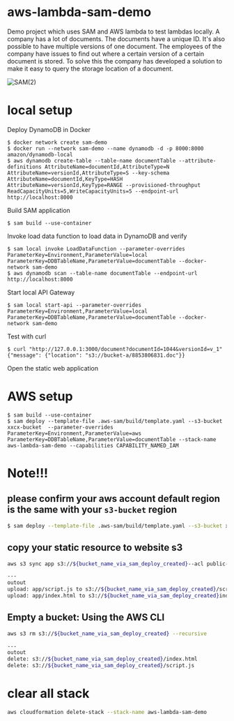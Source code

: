 # aws-lambda-sam-demo
Demo project which uses SAM and AWS lambda to test lambdas locally.
A company has a lot of documents. The documents have a unique ID. It's also possible to have multiple versions of one document. The employees of the company have issues to find out where a certain version of a certain document is stored. To solve this the company has developed a solution to make it easy to query the storage location of a document.

![SAM(2)](https://user-images.githubusercontent.com/14105387/76995481-36729300-6950-11ea-81a8-a33d8a91b6a0.png)

# local setup

Deploy DynamoDB in Docker
```
$ docker network create sam-demo
$ docker run --network sam-demo --name dynamodb -d -p 8000:8000 amazon/dynamodb-local
$ aws dynamodb create-table --table-name documentTable --attribute-definitions AttributeName=documentId,AttributeType=N AttributeName=versionId,AttributeType=S --key-schema AttributeName=documentId,KeyType=HASH AttributeName=versionId,KeyType=RANGE --provisioned-throughput ReadCapacityUnits=5,WriteCapacityUnits=5 --endpoint-url http://localhost:8000
```

Build SAM application
```
$ sam build --use-container
```

Invoke load data function to load data in DynamoDB and verify
```
$ sam local invoke LoadDataFunction --parameter-overrides ParameterKey=Environment,ParameterValue=local ParameterKey=DDBTableName,ParameterValue=documentTable --docker-network sam-demo
$ aws dynamodb scan --table-name documentTable --endpoint-url http://localhost:8000
```

Start local API Gateway
```
$ sam local start-api --parameter-overrides ParameterKey=Environment,ParameterValue=local ParameterKey=DDBTableName,ParameterValue=documentTable --docker-network sam-demo
```

Test with curl
```
$ curl "http://127.0.0.1:3000/document?documentId=1044&versionId=v_1"
{"message": {"location": "s3://bucket-a/8853806831.doc"}}
```

Open the static web application



# AWS setup
```
$ sam build --use-container
$ sam deploy --template-file .aws-sam/build/template.yaml --s3-bucket xxcx-bucket  --parameter-overrides ParameterKey=Environment,ParameterValue=aws ParameterKey=DDBTableName,ParameterValue=documentTable --stack-name aws-lambda-sam-demo --capabilities CAPABILITY_NAMED_IAM
```


# Note!!!
## please confirm your aws account default region is the same with your `s3-bucket` region 
```bash
$ sam deploy --template-file .aws-sam/build/template.yaml --s3-bucket xxcx-bucket  --parameter-overrides ParameterKey=Environment,ParameterValue=aws ParameterKey=DDBTableName,ParameterValue=documentTable --stack-name aws-lambda-sam-demo --capabilities CAPABILITY_NAMED_IAM
```

## copy your static resource to website s3 
```bash
aws s3 sync app s3://${bucket_name_via_sam_deploy_created}--acl public-read

--- 
outout
upload: app/script.js to s3://${bucket_name_via_sam_deploy_created}/script.js
upload: app/index.html to s3://${bucket_name_via_sam_deploy_created}index.html
```

## Empty a bucket: Using the AWS CLI
```bash
aws s3 rm s3://${bucket_name_via_sam_deploy_created} --recursive

--- 
outout
delete: s3://${bucket_name_via_sam_deploy_created}/index.html
delete: s3://${bucket_name_via_sam_deploy_created}/script.js
```

# clear all stack
```bash
aws cloudformation delete-stack --stack-name aws-lambda-sam-demo
```
